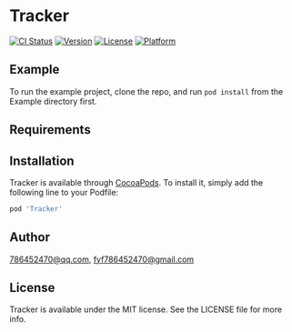 # Tracker

[![CI Status](https://img.shields.io/travis/786452470@qq.com/Tracker.svg?style=flat)](https://travis-ci.org/786452470@qq.com/Tracker)
[![Version](https://img.shields.io/cocoapods/v/Tracker.svg?style=flat)](https://cocoapods.org/pods/Tracker)
[![License](https://img.shields.io/cocoapods/l/Tracker.svg?style=flat)](https://cocoapods.org/pods/Tracker)
[![Platform](https://img.shields.io/cocoapods/p/Tracker.svg?style=flat)](https://cocoapods.org/pods/Tracker)

## Example

To run the example project, clone the repo, and run `pod install` from the Example directory first.

## Requirements

## Installation

Tracker is available through [CocoaPods](https://cocoapods.org). To install
it, simply add the following line to your Podfile:

```ruby
pod 'Tracker'
```

## Author

786452470@qq.com, fyf786452470@gmail.com

## License

Tracker is available under the MIT license. See the LICENSE file for more info.
